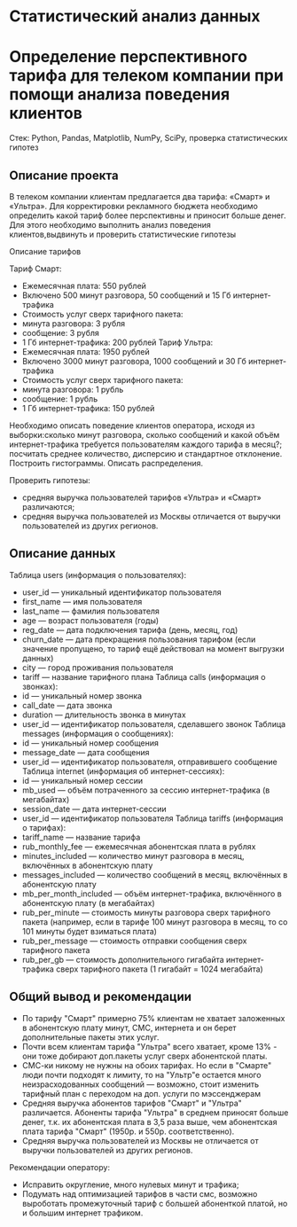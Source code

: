 # Статистический анализ данных
# Определение перспективного тарифа для телеком компании при помощи анализа поведения клиентов

Стек: Python, Pandas, Matplotlib, NumPy, SciPy, проверка статистических гипотез

## Описание проекта
В телеком компании клиентам предлагается два тарифа: «Смарт» и «Ультра». Для корректировки рекламного бюджета необходимо определить какой тариф более перспективны и приносит больше денег. Для этого необходимо выполнить анализ поведения клиентов,выдвинуть и проверить статистические гипотезы

Описание тарифов

Тариф Смарт:
- Ежемесячная плата: 550 рублей
- Включено 500 минут разговора, 50 сообщений и 15 Гб интернет-трафика
- Стоимость услуг сверх тарифного пакета:
- минута разговора: 3 рубля
- сообщение: 3 рубля
- 1 Гб интернет-трафика: 200 рублей
Тариф Ультра:
- Ежемесячная плата: 1950 рублей
- Включено 3000 минут разговора, 1000 сообщений и 30 Гб интернет-трафика
- Стоимость услуг сверх тарифного пакета:
- минута разговора: 1 рубль
- сообщение: 1 рубль
- 1 Гб интернет-трафика: 150 рублей

Необходимо описать поведение клиентов оператора, исходя из выборки:сколько минут разговора, сколько сообщений и какой объём интернет-трафика требуется пользователям каждого тарифа в месяц?;
посчитать среднее количество, дисперсию и стандартное отклонение. Построить гистограммы. Описать распределения.

Проверить гипотезы:
- средняя выручка пользователей тарифов «Ультра» и «Смарт» различаются;
- средняя выручка пользователей из Москвы отличается от выручки пользователей из других регионов.

## Описание данных
Таблица users (информация о пользователях):
- user_id — уникальный идентификатор пользователя
- first_name — имя пользователя
- last_name — фамилия пользователя
- age — возраст пользователя (годы)
- reg_date — дата подключения тарифа (день, месяц, год)
- churn_date — дата прекращения пользования тарифом (если значение пропущено, то тариф ещё действовал на момент выгрузки данных)
- city — город проживания пользователя
- tariff — название тарифного плана
Таблица calls (информация о звонках):
- id — уникальный номер звонка
- call_date — дата звонка
- duration — длительность звонка в минутах
- user_id — идентификатор пользователя, сделавшего звонок
Таблица messages (информация о сообщениях):
- id — уникальный номер сообщения
- message_date — дата сообщения
- user_id — идентификатор пользователя, отправившего сообщение
Таблица internet (информация об интернет-сессиях):
- id — уникальный номер сессии
- mb_used — объём потраченного за сессию интернет-трафика (в мегабайтах)
- session_date — дата интернет-сессии
- user_id — идентификатор пользователя
Таблица tariffs (информация о тарифах):
- tariff_name — название тарифа
- rub_monthly_fee — ежемесячная абонентская плата в рублях
- minutes_included — количество минут разговора в месяц, включённых в абонентскую плату
- messages_included — количество сообщений в месяц, включённых в абонентскую плату
- mb_per_month_included — объём интернет-трафика, включённого в абонентскую плату (в мегабайтах)
- rub_per_minute — стоимость минуты разговора сверх тарифного пакета (например, если в тарифе 100 минут разговора в месяц, то со 101 минуты будет взиматься плата)
- rub_per_message — стоимость отправки сообщения сверх тарифного пакета
- rub_per_gb — стоимость дополнительного гигабайта интернет-трафика сверх тарифного пакета (1 гигабайт = 1024 мегабайта)

## Общий вывод и рекомендации
- По тарифу "Смарт" примерно 75% клиентам не хватает заложенных в абонентскую плату минут, СМС, интернета и он берет дополнительные пакеты этих услуг.
- Почти всем клиентам тарифа "Ультра" всего хватает, кроме 13% - они тоже добирают доп.пакеты услуг сверх абонентской платы.
- СМС-ки никому не нужны на обоих тарифах. Но если в "Смарте" люди почти подходят к лимиту, то на "Ультр"е остается много неизрасходованных сообщений — возможно, стоит изменить тарифный план с переходом на доп. услуги по мэссенджерам
- Средняя выручка абонентов тарифов "Смарт" и "Ультра" различается. Абоненты тарифа "Ультра" в среднем приносят больше денег, т.к. их абонентская плата в 3,5 раза выше, чем абонентская плата тарифа "Смарт" (1950р. и 550р. соответственно).
- Средняя выручка пользователей из Москвы не отличается от выручки пользователей из других регионов.

Рекомендации оператору:
- Исправить округление, много нулевых минут и трафика;
- Подумать над оптимизацией тарифов в части смс, возможно выроботать промежуточный тариф с большей абоненткой платой, но и большим интернет трафиком.
